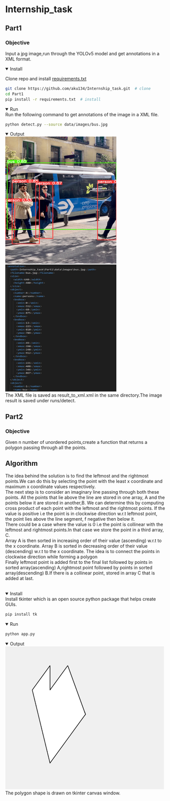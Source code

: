# Internship_task
## Part1
### Objective
Input a jpg image,run through the YOLOv5 model and get annotations in a XML format.
 <details open>
<summary>Install</summary>
 
Clone repo and install [requirements.txt](https://github.com/aku134/Internship_task/blob/master/Part1/requirements.txt)
  
```bash
git clone https://github.com/aku134/Internship_task.git  # clone
cd Part1
pip install -r requirements.txt  # install
```
</details>
<details open>
<summary>Run</summary>
Run the following command to get annotations of the image in a XML file.
  
```bash
python detect.py --source data/images/bus.jpg
```
 </details>
 <details open>
<summary>Output</summary>

<img src="Readme_imgs/bus.jpg" height=400 width=350>
<img src="Readme_imgs/xml_file_ss.jpg" height=400 width=350>

</details>
The XML file is saved as result_to_xml.xml in the same directory.The image result is saved under runs/detect.

## Part2
### Objective
Given n number of unordered points,create a function that returns a polygon passing through all the points.
## Algorithm
The idea behind the solution is to find the leftmost and the rightmost points.We can do this by selecting the point with the least x coordinate and maximum x coordinate values respectively.<br>
The next step is to consider an imaginary line passing through both these points.
All the points that lie above the line are stored in one array, A and the points below it are stored in another,B.
We can determine this by computing cross product of each point with the leftmost and the rightmost points.
If the value is positive i.e the point is in clockwise direction w.r.t leftmost point, the point lies above the line segment, f negative then below it.<br>
There could be a case where the value is 0 i.e the point is collinear with the leftmost and rightmost points.In that case we store the point in a third array, C.<br>
Array A is then sorted in increasing order of their value (ascending) w.r.t to the x coordinate.
Array B is sorted in decreasing order of their value (descending) w.r.t to the x coordinate.
The idea is to connect the points in clockwise direction while forming a polygon<br>
Finally leftmost point is added first to the final list followed by points in sorted array(ascending) A,rightmost point followed by points in sorted array(descending) B.If there is a collinear point, stored in array C that is added at last.<br><br>


<details open>
<summary>Install</summary>
Install tkinter which is an open source python package that helps create GUIs.

```bash
pip install tk
```
</details>
<details open>
<summary>Run</summary>

```bash
python app.py
```
</details>
<details open>
<summary>Output</summary>
<img src="Readme_imgs/polygon.jpg" width=500 height=450>

</details>
The polygon shape is drawn on tkinter canvas window.



